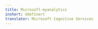 ```yaml
---
title: Microsoft-myanalytics
inshort: Udefinert
translator: Microsoft Cognitive Services
---
```




